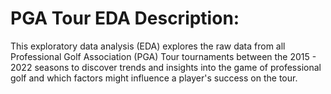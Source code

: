 # PGA Tour EDA Description:
This exploratory data analysis (EDA) explores the raw data from all Professional Golf Association (PGA) Tour tournaments between the 2015 - 2022 seasons to discover trends and insights into the game of professional golf and which factors might influence a player's success on the tour.
